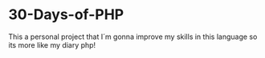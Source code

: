 # 30-Days-of-PHP
This a personal project that I´m gonna improve my skills in this language so its more like my diary php! 
